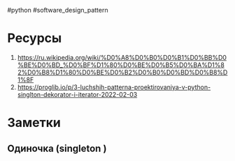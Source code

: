 #python #software_design_pattern

# Ресурсы
1. https://ru.wikipedia.org/wiki/%D0%A8%D0%B0%D0%B1%D0%BB%D0%BE%D0%BD_%D0%BF%D1%80%D0%BE%D0%B5%D0%BA%D1%82%D0%B8%D1%80%D0%BE%D0%B2%D0%B0%D0%BD%D0%B8%D1%8F
2. https://proglib.io/p/3-luchshih-patterna-proektirovaniya-v-python-singlton-dekorator-i-iterator-2022-02-03

# Заметки

## Одиночка (singleton  )


